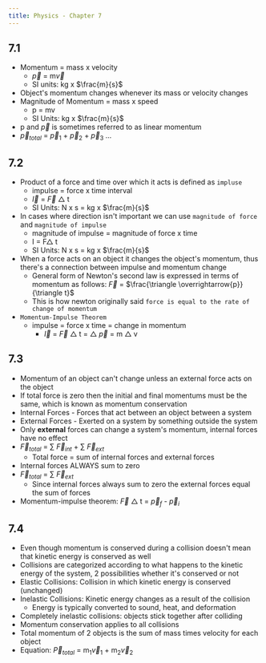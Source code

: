 ```yaml
---
title: Physics - Chapter 7
---
```

## 7.1

- Momentum = mass x velocity 
	- $\overrightarrow{p}$ = m$\overrightarrow{v}$ 
	- SI units: kg x $\frac{m}{s}$
- Object's momentum changes whenever its mass or velocity changes
- Magnitude of Momentum = mass x speed
	- p = mv
	- SI Units: kg x $\frac{m}{s}$
- p and $\overrightarrow{p}$ is sometimes referred to as linear momentum
- $\overrightarrow{p}_{total}$ = $\overrightarrow{p}_{1}$ + $\overrightarrow{p}_{2}$ + $\overrightarrow{p}_{3}$ ...

## 7.2

- Product of a force and time over which it acts is defined as `impluse`
	- impulse = force x time interval
	- $\overrightarrow{I}$ = $\overrightarrow{F}$ $\triangle$ t
	- SI Units: N x s = kg x $\frac{m}{s}$
- In cases where direction isn't important we can use `magnitude of force` and `magnitude of impulse`
	- magnitude of impulse = magnitude of force x time
	- I = F$\triangle$ t
	- SI Units: N x s = kg x $\frac{m}{s}$
- When a force acts on an object it changes the object's momentum, thus there's a connection between impulse and momentum change
	- General form of Newton's second law is expressed in terms of momentum as follows: $\overrightarrow{F}$ = $\frac{\triangle \overrightarrow{p}}{\triangle t}$
	- This is how newton originally said `force is equal to the rate of change of momentum`
- `Momentum-Impulse Theorem` 
	- impulse = force x time = change in momentum
		- $\overrightarrow{I}$ = $\overrightarrow{F}$ $\triangle$ t = $\triangle$ $\overrightarrow{p}$ = m $\triangle$ v

## 7.3

- Momentum of an object can't change unless an external force acts on the object
- If total force is zero then the initial and final momentums must be the same, which is known as momentum conservation
- Internal Forces - Forces that act between an object between a system
- External Forces - Exerted on a system by something outside the system
- Only **external** forces can change a system's momentum, internal forces have no effect
- $\overrightarrow{F}_{total}$ = $\sum$ $\overrightarrow{F}_{int}$ + $\sum$ $\overrightarrow{F}_{ext}$ 
	- Total force = sum of internal forces and external forces
- Internal forces ALWAYS sum to zero
- $\overrightarrow{F}_{total}$ = $\sum$ $\overrightarrow{F}_{ext}$
	- Since internal forces always sum to zero the external forces equal the sum of forces
- Momentum-impulse theorem: $\overrightarrow{F}$ $\triangle$ t = $\overrightarrow{p}_{f}$ - $\overrightarrow{p}_{i}$

## 7.4

- Even though momentum is conserved during a collision doesn't mean that kinetic energy is conserved as well
- Collisions are categorized according to what happens to the kinetic energy of the system, 2 possibilities whether it's conserved or not
- Elastic Collisions: Collision in which kinetic energy is conserved (unchanged)
- Inelastic Collisions: Kinetic energy changes as a result of the collision
	- Energy is typically converted to sound, heat, and deformation
- Completely inelastic collisions: objects stick together after colliding
- Momentum conservation applies to all collisions
- Total momentum of 2 objects is the sum of mass times velocity for each object
- Equation: $\overrightarrow{P}_{total}$ = m$_1$$\overrightarrow{v}_1$ +  m$_2$$\overrightarrow{v}_2$